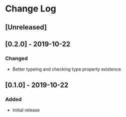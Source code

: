 # Change Log

## [Unreleased]

## [0.2.0] - 2019-10-22
### Changed
- Better typeing and checking type property existence

## [0.1.0] - 2019-10-22
### Added
- Initial release
